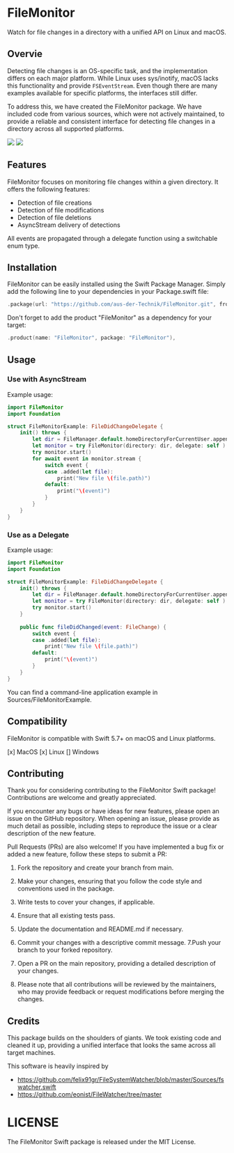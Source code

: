 # FileMonitor

Watch for file changes in a directory with a unified API on Linux and macOS.

## Overvie
Detecting file changes is an OS-specific task, and the implementation differs on each major platform. While Linux uses 
sys/inotify, macOS lacks this functionality and provide `FSEventStream`. Even though there are many examples available 
for specific platforms, the interfaces still differ.

To address this, we have created the FileMonitor package. We have included code from various sources, which were not 
actively maintained, to provide a reliable and consistent interface for detecting file changes in a directory across 
all supported platforms.

[![](https://img.shields.io/endpoint?url=https%3A%2F%2Fswiftpackageindex.com%2Fapi%2Fpackages%2Faus-der-Technik%2FFileMonitor%2Fbadge%3Ftype%3Dswift-versions)](https://swiftpackageindex.com/aus-der-Technik/FileMonitor)
[![](https://img.shields.io/endpoint?url=https%3A%2F%2Fswiftpackageindex.com%2Fapi%2Fpackages%2Faus-der-Technik%2FFileMonitor%2Fbadge%3Ftype%3Dplatforms)](https://swiftpackageindex.com/aus-der-Technik/FileMonitor)



## Features

FileMonitor focuses on monitoring file changes within a given directory. It offers the following features:

- Detection of file creations
- Detection of file modifications
- Detection of file deletions
- AsyncStream delivery of detections

All events are propagated through a delegate function using a switchable enum type.

## Installation
FileMonitor can be easily installed using the Swift Package Manager. Simply add the following line to your dependencies
in your Package.swift file:

```swift
.package(url: "https://github.com/aus-der-Technik/FileMonitor.git", from: "1.0.0")
```

Don't forget to add the product "FileMonitor" as a dependency for your target:
```swift
.product(name: "FileMonitor", package: "FileMonitor"),
```

## Usage
### Use with AsyncStream
Example usage:
```swift
import FileMonitor
import Foundation

struct FileMonitorExample: FileDidChangeDelegate {
    init() throws {
        let dir = FileManager.default.homeDirectoryForCurrentUser.appending(path: "Downloads")
        let monitor = try FileMonitor(directory: dir, delegate: self )
        try monitor.start()
        for await event in monitor.stream {
            switch event {
            case .added(let file):
                print("New file \(file.path)")
            default:
                print("\(event)")
            }
        }
    }
}
```


### Use as a Delegate
Example usage:

```swift
import FileMonitor
import Foundation

struct FileMonitorExample: FileDidChangeDelegate {
    init() throws {
        let dir = FileManager.default.homeDirectoryForCurrentUser.appending(path: "Downloads")
        let monitor = try FileMonitor(directory: dir, delegate: self )
        try monitor.start()
    }
    
    public func fileDidChanged(event: FileChange) {
        switch event {
        case .added(let file):
            print("New file \(file.path)")
        default:
            print("\(event)")
        }
    }
}
```

You can find a command-line application example in Sources/FileMonitorExample.

## Compatibility
FileMonitor is compatible with Swift 5.7+ on macOS and Linux platforms.

[x] MacOS
[x] Linux
[] Windows

## Contributing
Thank you for considering contributing to the FileMonitor Swift package! Contributions are welcome and greatly 
appreciated.

If you encounter any bugs or have ideas for new features, please open an issue on the GitHub repository. When opening 
an issue, please provide as much detail as possible, including steps to reproduce the issue or a clear description of 
the new feature.

Pull Requests (PRs) are also welcome! If you have implemented a bug fix or added a new feature, follow these steps to 
submit a PR:

1. Fork the repository and create your branch from main.
2. Make your changes, ensuring that you follow the code style and conventions used in the package.
3. Write tests to cover your changes, if applicable.
4. Ensure that all existing tests pass.
5. Update the documentation and README.md if necessary.
6. Commit your changes with a descriptive commit message.
7.Push your branch to your forked repository.
8. Open a PR on the main repository, providing a detailed description of your changes.

9. Please note that all contributions will be reviewed by the maintainers, who may provide feedback or request modifications before merging the changes.


## Credits 
This package builds on the shoulders of giants. We took existing code and cleaned it up, providing a unified interface 
that looks the same across all target machines.

This software is heavily inspired by

- https://github.com/felix91gr/FileSystemWatcher/blob/master/Sources/fswatcher.swift
- https://github.com/eonist/FileWatcher/tree/master

# LICENSE
The FileMonitor Swift package is released under the MIT License.
